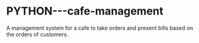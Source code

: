 # PYTHON---cafe-management
A management system for a cafe to take orders and present bills based on the orders of customers.
